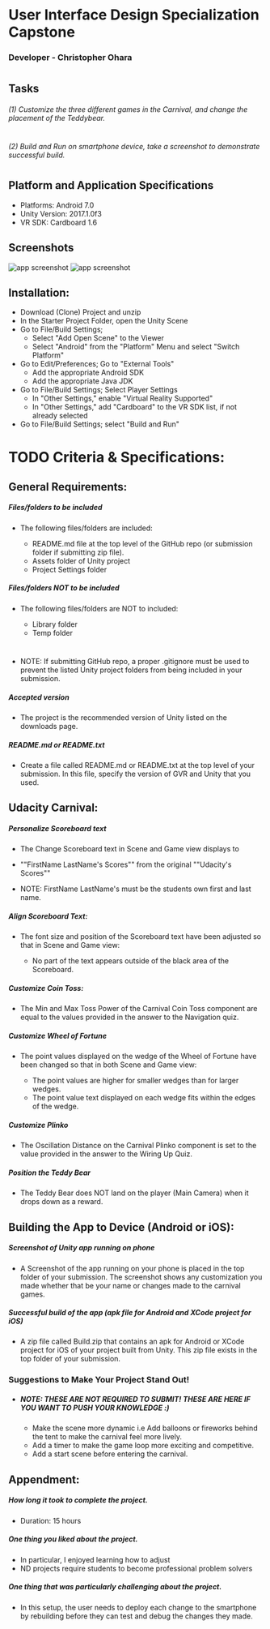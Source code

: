 # User Interface Design Specialization Capstone

### Developer - Christopher Ohara
#

## Tasks
###### (1) Customize the three different games in the Carnival, and change the placement of the Teddybear. 
#
###### (2) Build and Run on smartphone device, take a screenshot to demonstrate successful build.
#



## Platform and Application Specifications
* Platforms: Android 7.0
* Unity Version: 2017.1.0f3
* VR SDK: Cardboard 1.6


## Screenshots  

![app screenshot](/Screenshot/screenshot01.png)
![app screenshot](/Screenshot/screenshot02.png)


## Installation:

* Download (Clone) Project and unzip 
* In the Starter Project Folder, open the Unity Scene
* Go to File/Build Settings; 
    * Select "Add Open Scene" to the Viewer
    * Select "Android" from the "Platform" Menu and select "Switch Platform"
* Go to Edit/Preferences; Go to "External Tools"
    * Add the appropriate Android SDK
    * Add the appropriate Java JDK
* Go to File/Build Settings; Select Player Settings 
    * In "Other Settings," enable "Virtual Reality Supported"
    * In "Other Settings," add "Cardboard" to the VR SDK list, if not already selected
* Go to File/Build Settings; select "Build and Run"

# TODO Criteria & Specifications:


## General Requirements:

##### Files/folders to be included

* The following files/folders are included:

   * README.md file at the top level of the GitHub repo (or submission folder if submitting zip file).
  * Assets folder of Unity project
  * Project Settings folder

##### Files/folders NOT to be included

* The following files/folders are NOT to included:

    * Library folder
    * Temp folder
#
* NOTE: If submitting GitHub repo, a proper .gitignore must be used to prevent the listed Unity project folders from being included in your submission.

##### Accepted version

* The project is the recommended version of Unity listed on the downloads page.

##### README.md or README.txt

* Create a file called README.md or README.txt at the top level of your submission. In this file, specify the version of GVR and Unity that you used.


## Udacity Carnival:

##### Personalize Scoreboard text

* The Change Scoreboard text in Scene and Game view displays to

* ""FirstName LastName's Scores"" from the original ""Udacity's Scores""

* NOTE: FirstName LastName's must be the students own first and last name.


##### Align Scoreboard Text:
* The font size and position of the Scoreboard text have been adjusted so that in Scene and Game view:

   * No part of the text appears outside of the black area of the Scoreboard.
##### Customize Coin Toss:

* The Min and Max Toss Power of the Carnival Coin Toss component are equal to the values provided in the answer to the Navigation quiz.


##### Customize Wheel of Fortune

* The point values displayed on the wedge of the Wheel of Fortune have been changed so that in both Scene and Game view:

   * The point values are higher for smaller wedges than for larger wedges.
   * The point value text displayed on each wedge fits within the edges of the wedge.

##### Customize Plinko
* The Oscillation Distance on the Carnival Plinko component is set to the value provided in the answer to the Wiring Up Quiz.

##### Position the Teddy Bear

* The Teddy Bear does NOT land on the player (Main Camera) when it drops down as a reward.


## Building the App to Device (Android or iOS):

##### Screenshot of Unity app running on phone

* A Screenshot of the app running on your phone is placed in the top folder of your submission. The screenshot shows any customization you made whether that be your name or changes made to the carnival games.

##### Successful build of the app (apk file for Android and XCode project for iOS)

* A zip file called Build.zip that contains an apk for Android or XCode project for iOS of your project built from Unity. This zip file exists in the top folder of your submission.

### Suggestions to Make Your Project Stand Out!
* ##### NOTE: THESE ARE NOT REQUIRED TO SUBMIT! THESE ARE HERE IF YOU WANT TO PUSH YOUR KNOWLEDGE :)

   * Make the scene more dynamic i.e Add balloons or fireworks behind the tent to make the carnival feel more lively.
   * Add a timer to make the game loop more exciting and competitive.
   * Add a start scene before entering the carnival.


## Appendment:

##### How long it took to complete the project.
* Duration: 15 hours
##### One thing you liked about the project.
* In particular, I enjoyed learning how to adjust 
* ND projects require students to become professional problem solvers
##### One thing that was particularly challenging about the project.
* In this setup, the user needs to deploy each change to the smartphone by rebuilding before they can test and debug the changes they made.




